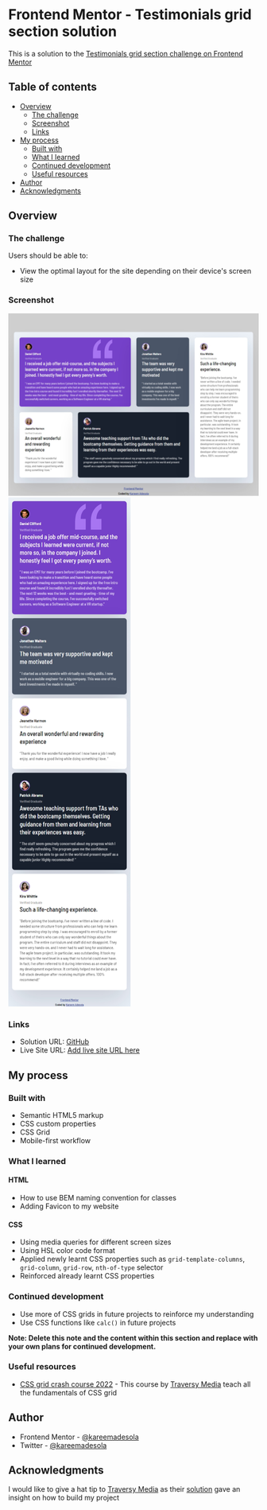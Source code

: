 # Frontend Mentor - Testimonials grid section solution

This is a solution to
the [Testimonials grid section challenge on Frontend Mentor](https://www.frontendmentor.io/challenges/testimonials-grid-section-Nnw6J7Un7)

## Table of contents

- [Overview](#overview)
    - [The challenge](#the-challenge)
    - [Screenshot](#screenshot)
    - [Links](#links)
- [My process](#my-process)
    - [Built with](#built-with)
    - [What I learned](#what-i-learned)
    - [Continued development](#continued-development)
    - [Useful resources](#useful-resources)
- [Author](#author)
- [Acknowledgments](#acknowledgments)

## Overview

### The challenge

Users should be able to:

- View the optimal layout for the site depending on their device's screen size

### Screenshot

![Desktop design preview for the testimonials grid section coding challenge](design/desktop-design.png)
![Mobile design preview for the testimonials grid section coding challenge](design/mobile-design.png)

### Links

- Solution URL: [GitHub](https://github.com/kareemadesola/Testimonial-Grid-Section)
- Live Site URL: [Add live site URL here](https://your-live-site-url.com)

## My process

### Built with

- Semantic HTML5 markup
- CSS custom properties
- CSS Grid
- Mobile-first workflow

### What I learned

#### HTML

- How to use BEM naming convention for classes
- Adding Favicon to my website

#### CSS

- Using media queries for different screen sizes
- Using HSL color code format
- Applied newly learnt CSS properties such as `grid-template-columns`, `grid-column`, `grid-row`, `nth-of-type` selector
- Reinforced already learnt CSS properties

### Continued development

- Use more of CSS grids in future projects to reinforce my understanding
- Use CSS functions like `calc()` in future projects

**Note: Delete this note and the content within this section and replace with your own plans for continued
development.**

### Useful resources

- [CSS grid crash course 2022](https://www.youtube.com/watch?v=0xMQfnTU6oo&t=1s) - This course
  by [Traversy Media](https://www.youtube.com/c/TraversyMedia) teach all the fundamentals of CSS grid

## Author

- Frontend Mentor - [@kareemadesola
  ](https://www.frontendmentor.io/profile/kareemadesola)
- Twitter - [@kareemadesola](https://twitter.com/KareemOluwa)

## Acknowledgments

I would like to give a hat tip to [Traversy Media](https://www.youtube.com/c/TraversyMedia) as
their [solution](https://github.com/bradtraversy/grid-crash/tree/main/project) gave an insight on how to build my
project
